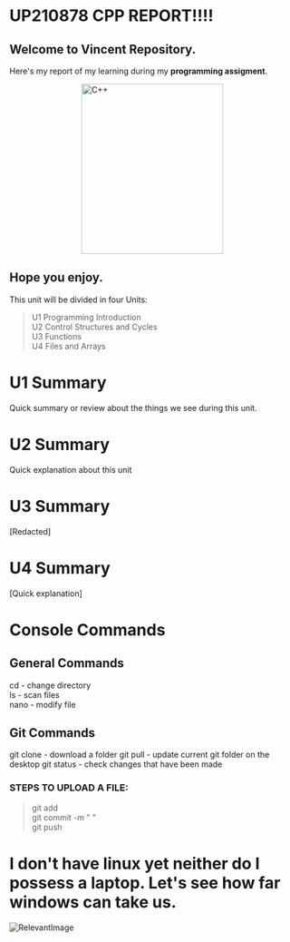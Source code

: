 # UP210878 CPP REPORT!!!!
## Welcome to Vincent Repository.
Here's my report of my learning during my **programming assigment**.

<img src="https://upload.wikimedia.org/wikipedia/commons/thumb/1/18/ISO_C%2B%2B_Logo.svg/1200px-ISO_C%2B%2B_Logo.svg.png" 
        alt="C++" 
        width="250" 
        height="300" 
        style="display: block; margin: 0 auto" />

## Hope you enjoy.
This unit will be divided in four Units:
> U1 Programming Introduction  
> U2 Control Structures and Cycles  
> U3 Functions  
> U4 Files and Arrays  

# U1 Summary
Quick summary or review about the things we see during this unit.
# U2 Summary
Quick explanation about this unit
# U3 Summary
[Redacted]
# U4 Summary
[Quick explanation]  
# Console Commands
## General Commands  
cd - change directory  
ls - scan files  
nano - modify file  

## Git Commands
git clone - download a folder
git pull - update current git folder on the desktop
git status - check changes that have been made
### STEPS TO UPLOAD A FILE:  
>git add  
git commit -m " "  
git push  


# I don't have linux yet neither do I possess a laptop. Let's see how far windows can take us.

![RelevantImage](https://www.emaratalyoum.com/polopoly_fs/1.1410304.1602783749!/image/image.jpg)
